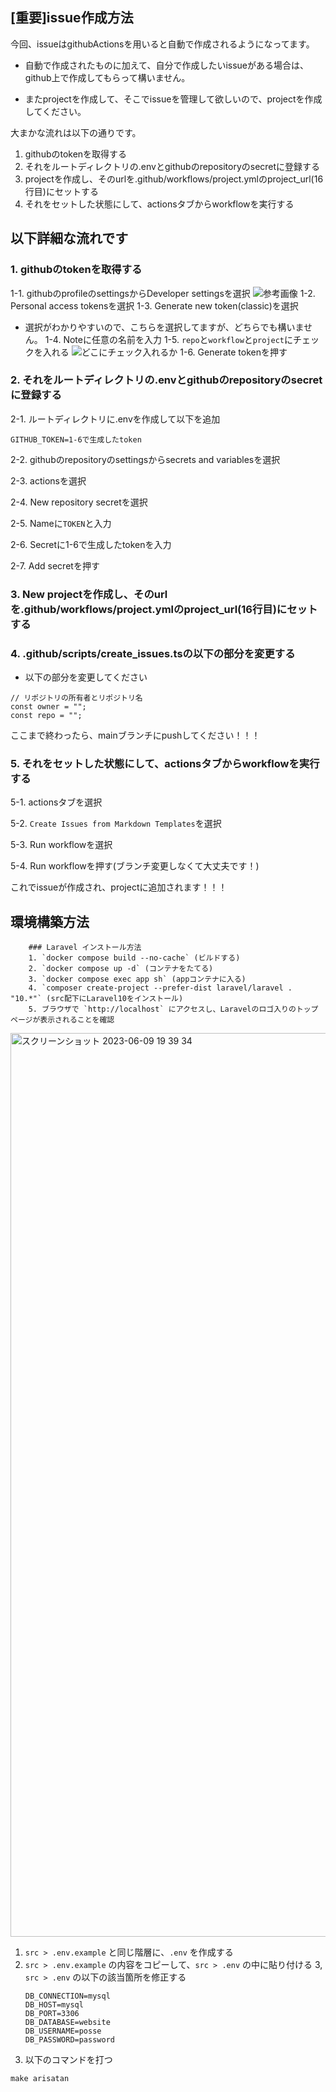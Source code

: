 ## [重要]issue作成方法
今回、issueはgithubActionsを用いると自動で作成されるようになってます。
- 自動で作成されたものに加えて、自分で作成したいissueがある場合は、github上で作成してもらって構いません。

- またprojectを作成して、そこでissueを管理して欲しいので、projectを作成してください。

大まかな流れは以下の通りです。
1. githubのtokenを取得する
2. それをルートディレクトリの.envとgithubのrepositoryのsecretに登録する
3. projectを作成し、そのurlを.github/workflows/project.ymlのproject_url(16行目)にセットする
4. それをセットした状態にして、actionsタブからworkflowを実行する

## 以下詳細な流れです
### 1. githubのtokenを取得する
1-1. githubのprofileのsettingsからDeveloper settingsを選択
![参考画像](/Image/スクリーンショット%202023-12-14%2014.29.06.png)
1-2. Personal access tokensを選択
1-3. Generate new token(classic)を選択
- 選択がわかりやすいので、こちらを選択してますが、どちらでも構いません。
1-4. Noteに任意の名前を入力
1-5. ``repo``と``workflow``と``project``にチェックを入れる
![どこにチェック入れるか](/Image/スクリーンショット%202023-12-14%2014.31.06.png)
1-6. Generate tokenを押す

### 2. それをルートディレクトリの.envとgithubのrepositoryのsecretに登録する
2-1. ルートディレクトリに.envを作成して以下を追加

```
GITHUB_TOKEN=1-6で生成したtoken
```

2-2. githubのrepositoryのsettingsからsecrets and variablesを選択

2-3. actionsを選択

2-4. New repository secretを選択

2-5. Nameに`TOKEN`と入力

2-6. Secretに1-6で生成したtokenを入力

2-7. Add secretを押す

### 3. New projectを作成し、そのurlを.github/workflows/project.ymlのproject_url(16行目)にセットする

### 4. .github/scripts/create_issues.tsの以下の部分を変更する
- 以下の部分を変更してください
```
// リポジトリの所有者とリポジトリ名
const owner = "";
const repo = "";
```
ここまで終わったら、mainブランチにpushしてください！！！
### 5. それをセットした状態にして、actionsタブからworkflowを実行する
5-1. actionsタブを選択

5-2. `Create Issues from Markdown Templates`を選択

5-3. Run workflowを選択

5-4. Run workflowを押す(ブランチ変更しなくて大丈夫です！)

これでissueが作成され、projectに追加されます！！！

## 環境構築方法
```
    ### Laravel インストール方法
    1. `docker compose build --no-cache` (ビルドする)
    2. `docker compose up -d` (コンテナをたてる)
    3. `docker compose exec app sh` (appコンテナに入る)
    4. `composer create-project --prefer-dist laravel/laravel . "10.*"` (src配下にLaravel10をインストール)
    5. ブラウザで `http://localhost` にアクセスし、Laravelのロゴ入りのトップページが表示されることを確認
```

<img width="1446" alt="スクリーンショット 2023-06-09 19 39 34" src="https://github.com/posse-ap/template-ph3-website/assets/33271639/69d42fe3-4e3a-4087-91a9-c55640a2671f">

1. `src > .env.example` と同じ階層に、`.env` を作成する
2. `src > .env.example` の内容をコピーして、`src > .env` の中に貼り付ける
3, `src > .env` の以下の該当箇所を修正する
    ```
    DB_CONNECTION=mysql
    DB_HOST=mysql
    DB_PORT=3306
    DB_DATABASE=website
    DB_USERNAME=posse
    DB_PASSWORD=password
    ```
2. 以下のコマンドを打つ
```
make arisatan
```

